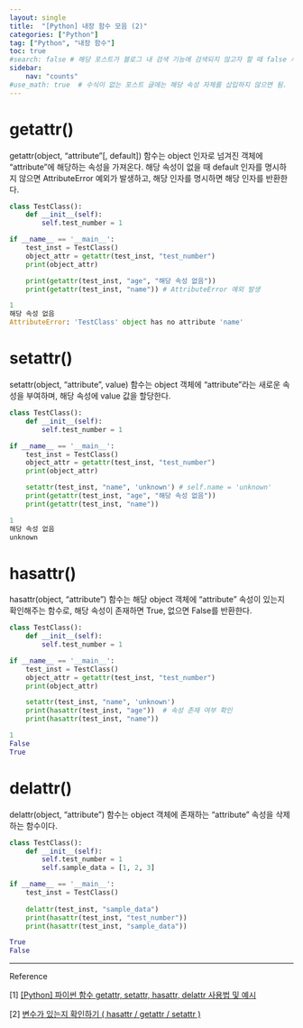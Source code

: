 ```yaml
---
layout: single
title:  "[Python] 내장 함수 모음 (2)"
categories: ["Python"]
tag: ["Python", "내장 함수"]
toc: true
#search: false # 해당 포스트가 블로그 내 검색 기능에 검색되지 않고자 할 때 false 사용.
sidebar:
    nav: "counts"
#use_math: true  # 수식이 없는 포스트 글에는 해당 속성 자체를 삽입하지 않으면 됨.
---
```

# getattr()

getattr(object, “attribute”[, default]) 함수는 object 인자로 넘겨진 객체에 “attribute”에 해당하는 속성을 가져온다. 해당 속성이 없을 때 default 인자를 명시하지 않으면 AttributeError 예외가 발생하고, 해당 인자를 명시하면 해당 인자를 반환한다.

```python
class TestClass():
    def __init__(self):
        self.test_number = 1

if __name__ == '__main__':
    test_inst = TestClass()
    object_attr = getattr(test_inst, "test_number")
    print(object_attr)

    print(getattr(test_inst, "age", "해당 속성 없음"))
    print(getattr(test_inst, "name")) # AttributeError 예외 발생
```

```python
1
해당 속성 없음
AttributeError: 'TestClass' object has no attribute 'name'
```

# setattr()

setattr(object, “attribute”, value) 함수는 object 객체에 “attribute”라는 새로운 속성을 부여하며, 해당 속성에 value 값을 할당한다.

```python
class TestClass():
    def __init__(self):
        self.test_number = 1

if __name__ == '__main__':
    test_inst = TestClass()
    object_attr = getattr(test_inst, "test_number")
    print(object_attr)

    setattr(test_inst, "name", 'unknown') # self.name = 'unknown'
    print(getattr(test_inst, "age", "해당 속성 없음"))
    print(getattr(test_inst, "name"))
```

```python
1
해당 속성 없음
unknown
```

# hasattr()

hasattr(object, “attribute”) 함수는 해당 object 객체에 “attribute” 속성이 있는지 확인해주는 함수로, 해당 속성이 존재하면 True, 없으면 False를 반환한다. 

```python
class TestClass():
    def __init__(self):
        self.test_number = 1

if __name__ == '__main__':
    test_inst = TestClass()
    object_attr = getattr(test_inst, "test_number")
    print(object_attr)

    setattr(test_inst, "name", 'unknown')
    print(hasattr(test_inst, "age"))  # 속성 존재 여부 확인
    print(hasattr(test_inst, "name"))
```

```python
1
False
True
```

# delattr()

delattr(object, “attribute”) 함수는 object 객체에 존재하는 “attribute” 속성을 삭제하는 함수이다.

```python
class TestClass():
    def __init__(self):
        self.test_number = 1
        self.sample_data = [1, 2, 3]

if __name__ == '__main__':
    test_inst = TestClass()
    
    delattr(test_inst, "sample_data")
    print(hasattr(test_inst, "test_number"))
    print(hasattr(test_inst, "sample_data"))
```

```python
True
False
```

---

Reference

[1] [[Python] 파이썬 함수 getattr, setattr, hasattr, delattr 사용법 및 예시](https://jeonghyeokpark.netlify.app/python/2020/12/11/python1.html)

[2] [변수가 있는지 확인하기 ( hasattr / getattr / setattr )](https://wikidocs.net/13945)